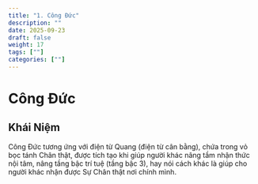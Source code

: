```yaml
---
title: "1. Công Đức"
description: ""
date: 2025-09-23
draft: false
weight: 17
tags: [""]
categories: [""]
---
```


# Công Đức

<!-- **Mã khái niệm:** NT0502  
**Nhóm:** V. Phương pháp -->

## Khái Niệm

Công Đức tương ứng với điện từ Quang (điện từ cân bằng), chứa trong vỏ bọc tánh Chân thật, được tích tạo khi giúp người khác nâng tầm nhận thức nội tâm, nâng tầng bậc trí tuệ (tầng bậc 3), hay nói cách khác là giúp cho người khác nhận được Sự Chân thật nơi chính mình.


